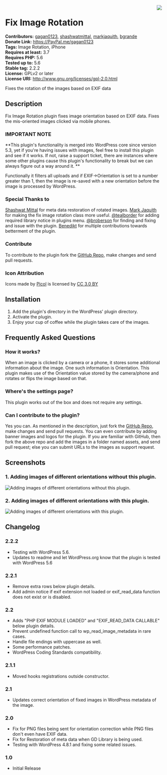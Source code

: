 <img src='https://github.com/gagan0123/fix-image-rotation/raw/master/assets/icon-128x128.png' align='right' />

# Fix Image Rotation #
**Contributors:** [gagan0123](https://profiles.wordpress.org/gagan0123), [shashwatmittal](https://profiles.wordpress.org/shashwatmittal), [markjaquith](https://profiles.wordpress.org/markjaquith), [bgrande](https://profiles.wordpress.org/bgrande)  
**Donate Link:** https://PayPal.me/gagan0123  
**Tags:** Image Rotation, iPhone  
**Requires at least:** 3.7  
**Requires PHP:** 5.6  
**Tested up to:** 5.6  
**Stable tag:** 2.2.2  
**License:** GPLv2 or later  
**License URI:** http://www.gnu.org/licenses/gpl-2.0.html  

Fixes the rotation of the images based on EXIF data

## Description ##
Fix Image Rotation plugin fixes image orientation based on EXIF data. Fixes the mis-oriented images clicked via mobile phones. 

### IMPORTANT NOTE ###
**This plugin's functionality is merged into WordPress core since version 5.3, yet if you're having issues with images, feel free to install this plugin and see if it works. If not, raise a support ticket, there are instances where some other plugins cause this plugin's functionality to break but we can always figure out a way around it. **

Functionally it filters all uploads and if EXIF->Orientation is set to a number greater than 1, then the image is re-saved with a new orientation before the image is processed by WordPress.

### Special Thanks to ###
[Shashwat Mittal](https://profiles.wordpress.org/shashwatmittal/) for meta data restoration of rotated images.
[Mark Jaquith](https://profiles.wordpress.org/markjaquith/) for making the fix image rotation class more useful.
[@tealborder](https://github.com/tealborder) for adding required library notice in plugins menu.
[@broberson](https://github.com/broberson) for finding and fixing and issue with the plugin.
[Benedikt](https://profiles.wordpress.org/bgrande/) for multiple contributions towards betterment of the plugin.


### Contribute ###
To contribute to the plugin fork the [GitHub Repo](https://github.com/gagan0123/fix-image-rotation), make changes and send pull requests.

### Icon Attribution ###
Icons made by [Picol](https://www.flaticon.com/authors/picol) is licensed by [CC 3.0 BY](http://creativecommons.org/licenses/by/3.0/)

## Installation ##

1. Add the plugin's directory in the WordPress' plugin directory.
1. Activate the plugin.
1. Enjoy your cup of coffee while the plugin takes care of the images.

## Frequently Asked Questions ##

### How it works? ###
When an image is clicked by a camera or a phone, it stores some additional information about the image. One such information is Orientation. This plugin makes use of the Orientation value stored by the camera/phone and rotates or flips the image based on that.

### Where's the settings page? ###
This plugin works out of the box and does not require any settings.

### Can I contribute to the plugin? ###
Yes you can. As mentioned in the description, just fork the [GitHub Repo](https://github.com/gagan0123/fix-image-rotation), make changes and send pull requests.
You can even contribute by adding banner images and logos for the plugin. If you are familiar with GitHub, then fork the above repo and add the images in a folder named assets, and send pull request; else you can submit URLs to the images as support request.


## Screenshots ##
### 1. Adding images of different orientations without this plugin. ###
![Adding images of different orientations without this plugin.](https://github.com/gagan0123/fix-image-rotation/raw/master/assets/screenshot-1.png)

### 2. Adding images of different orientations with this plugin. ###
![Adding images of different orientations with this plugin.](https://github.com/gagan0123/fix-image-rotation/raw/master/assets/screenshot-2.png)


## Changelog ##

### 2.2.2 ###
* Testing with WordPress 5.6.
* Updates to readme and let WordPress.org know that the plugin is tested with WordPress 5.6

### 2.2.1 ###
* Remove extra rows below plugin details.
* Add admin notice if exif extension not loaded or exif_read_data function does not exist or is disabled.

### 2.2 ###
* Adds "PHP EXIF MODULE LOADED" and "EXIF_READ_DATA CALLABLE" below plugin details.
* Prevent undefined function call to wp_read_image_metadata in rare cases.
* Handle file endings with uppercase as well.
* Some performance patches.
* WordPress Coding Standards compatibility.

### 2.1.1 ###
* Moved hooks registrations outside constructor.

### 2.1 ###
* Updates correct orientation of fixed images in WordPress metadata of the image.

### 2.0 ###
* Fix for PNG files being sent for orientation correction while PNG files don't even have EXIF data.
* Fix for Restoration of meta data when GD Library is being used.
* Testing with WordPress 4.8.1 and fixing some related issues.

### 1.0 ###
* Initial Release
